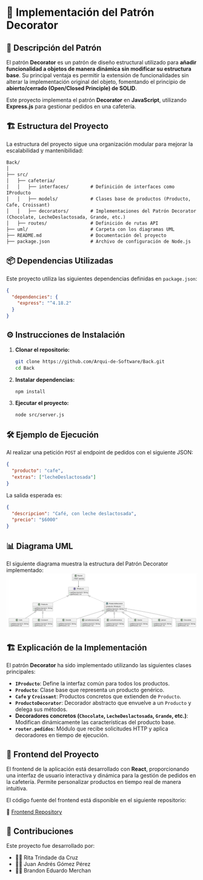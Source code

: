 # 🚀 Implementación del Patrón Decorator

## 📌 Descripción del Patrón
El patrón **Decorator** es un patrón de diseño estructural utilizado para **añadir funcionalidad a objetos de manera dinámica sin modificar su estructura base**. Su principal ventaja es permitir la extensión de funcionalidades sin alterar la implementación original del objeto, fomentando el principio de **abierto/cerrado (Open/Closed Principle) de SOLID**.

Este proyecto implementa el patrón **Decorator** en **JavaScript**, utilizando **Express.js** para gestionar pedidos en una cafetería. 

## 🏗️ Estructura del Proyecto
La estructura del proyecto sigue una organización modular para mejorar la escalabilidad y mantenibilidad:

```
Back/
│
├── src/
│   ├── cafeteria/
│   │   ├── interfaces/        # Definición de interfaces como IProducto
│   │   ├── models/            # Clases base de productos (Producto, Cafe, Croissant)
│   │   ├── decorators/        # Implementaciones del Patrón Decorator (Chocolate, LecheDeslactosada, Grande, etc.)
│   ├── routes/                # Definición de rutas API
├── uml/                       # Carpeta con los diagramas UML
├── README.md                  # Documentación del proyecto
├── package.json               # Archivo de configuración de Node.js
```

## 📦 Dependencias Utilizadas
Este proyecto utiliza las siguientes dependencias definidas en `package.json`:

```json
{
  "dependencies": {
    "express": "^4.18.2"
  }
}
```

## ⚙️ Instrucciones de Instalación
1. **Clonar el repositorio:**
   ```sh
   git clone https://github.com/Arqui-de-Software/Back.git
   cd Back
   ```

2. **Instalar dependencias:**
   ```sh
   npm install
   ```

3. **Ejecutar el proyecto:**
   ```sh
   node src/server.js
   ```

## 🛠️ Ejemplo de Ejecución
Al realizar una petición `POST` al endpoint de pedidos con el siguiente JSON:
```json
{
  "producto": "cafe",
  "extras": ["lecheDeslactosada"]
}
```
La salida esperada es:
```json
{
  "descripcion": "Café, con leche deslactosada",
  "precio": "$6000"
}
```

## 📊 Diagrama UML
El siguiente diagrama muestra la estructura del Patrón Decorator implementado:
![Diagrama UML](uml/UML.png)

## 🏗️ Explicación de la Implementación
El patrón **Decorator** ha sido implementado utilizando las siguientes clases principales:

- **`IProducto`**: Define la interfaz común para todos los productos.
- **`Producto`**: Clase base que representa un producto genérico.
- **`Cafe` y `Croissant`**: Productos concretos que extienden de `Producto`.
- **`ProductoDecorator`**: Decorador abstracto que envuelve a un `Producto` y delega sus métodos.
- **Decoradores concretos (`Chocolate`, `LecheDeslactosada`, `Grande`, etc.)**: Modifican dinámicamente las características del producto base.
- **`router.pedidos`**: Módulo que recibe solicitudes HTTP y aplica decoradores en tiempo de ejecución.

## 🎨 Frontend del Proyecto
El frontend de la aplicación está desarrollado con **React**, proporcionando una interfaz de usuario interactiva y dinámica para la gestión de pedidos en la cafetería. Permite personalizar productos en tiempo real de manera intuitiva. 

El código fuente del frontend está disponible en el siguiente repositorio:

🔗 [Frontend Repository](https://github.com/Arqui-de-Software/Front.git)

## 🤝 Contribuciones
Este proyecto fue desarrollado por:
- 👩‍💻 Rita Trindade da Cruz
- 👨‍💻 Juan Andrés Gómez Pérez
- 👨‍💻 Brandon Eduardo Merchan

